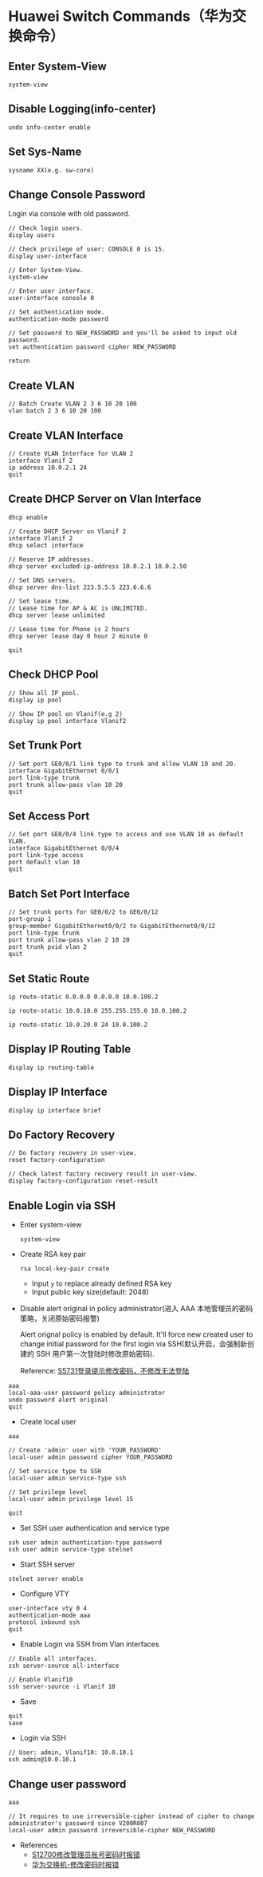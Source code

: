 # Huawei Switch Commands（华为交换命令）

## Enter System-View
```
system-view
```

## Disable Logging(info-center)
```
undo info-center enable
```

## Set Sys-Name
```
sysname XX(e.g. sw-core)
```

## Change Console Password
Login via console with old password.
```
// Check login users.
display users

// Check privilege of user: CONSOLE 0 is 15.
display user-interface

// Enter System-View.
system-view

// Enter user interface.
user-interface console 0

// Set authentication mode.
authentication-mode password

// Set password to NEW_PASSWORD and you'll be asked to input old password.
set authentication password cipher NEW_PASSWORD

return
```

## Create VLAN
```
// Batch Create VLAN 2 3 6 10 20 100
vlan batch 2 3 6 10 20 100
```

## Create VLAN Interface
```
// Create VLAN Interface for VLAN 2
interface Vlanif 2
ip address 10.0.2.1 24
quit
```

## Create DHCP Server on Vlan Interface
```
dhcp enable
```

```
// Create DHCP Server on Vlanif 2
interface Vlanif 2
dhcp select interface

// Reserve IP addresses.
dhcp server excluded-ip-address 10.0.2.1 10.0.2.50

// Set DNS servers.
dhcp server dns-list 223.5.5.5 223.6.6.6

// Set lease time.
// Lease time for AP & AC is UNLIMITED.
dhcp server lease unlimited

// Lease time for Phone is 2 hours
dhcp server lease day 0 hour 2 minute 0

quit
```

## Check DHCP Pool

```
// Show all IP pool.
display ip pool

// Show IP pool on Vlanif(e.g 2)
display ip pool interface Vlanif2
```

## Set Trunk Port
```
// Set port GE0/0/1 link type to trunk and allow VLAN 10 and 20.
interface GigabitEthernet 0/0/1
port link-type trunk
port trunk allow-pass vlan 10 20
quit
```

## Set Access Port
```
// Set port GE0/0/4 link type to access and use VLAN 10 as default VLAN.
interface GigabitEthernet 0/0/4
port link-type access
port default vlan 10 
quit
```

## Batch Set Port Interface
```
// Set trunk ports for GE0/0/2 to GE0/0/12
port-group 1 
group-member GigabitEthernet0/0/2 to GigabitEthernet0/0/12
port link-type trunk
port trunk allow-pass vlan 2 10 20
port trunk pvid vlan 2
quit
```

## Set Static Route
```
ip route-static 0.0.0.0 0.0.0.0 10.0.100.2
```

```
ip route-static 10.0.10.0 255.255.255.0 10.0.100.2
```

```
ip route-static 10.0.20.0 24 10.0.100.2
```

## Display IP Routing Table
```
display ip routing-table
```

## Display IP Interface
```
display ip interface brief
```

## Do Factory Recovery
```
// Do factory recovery in user-view.
reset factory-configuration

// Check latest factory recovery result in user-view.
display factory-configuration reset-result
```

## Enable Login via SSH
* Enter system-view

  ```
  system-view
  ```

* Create RSA key pair

  ```
  rsa local-key-pair create
  ```

  * Input `y` to replace already defined RSA key
  * Input public key size(default: 2048)

* Disable alert original in policy administrator(进入 AAA 本地管理员的密码策略，关闭原始密码报警)

  Alert orignal policy is enabled by default. It'll force new created user to change initial password for the first login via SSH(默认开启，会强制新创建的 SSH 用户第一次登陆时修改原始密码).

  Reference: [S5731登录提示修改密码，不修改无法登陆](https://support.huawei.com/enterprise/zh/knowledge/EKB1100060188)

```
aaa
local-aaa-user password policy administrator
undo password alert original
quit
```

* Create local user

```
aaa

// Create 'admin' user with 'YOUR_PASSWORD'
local-user admin password cipher YOUR_PASSWORD

// Set service type to SSH
local-user admin service-type ssh

// Set privilege level
local-user admin privilege level 15

quit
```

* Set SSH user authentication and service type

```
ssh user admin authentication-type password
ssh user admin service-type stelnet
```

* Start SSH server

```
stelnet server enable
```

* Configure VTY

```
user-interface vty 0 4
authentication-mode aaa
protocol inbound ssh
quit
```

* Enable Login via SSH from Vlan interfaces

```
// Enable all interfaces.
ssh server-source all-interface
```

```
// Enable Vlanif10
ssh server-source -i Vlanif 10
```

* Save
```
quit
save
```

* Login via SSH

```
// User: admin, Vlanif10: 10.0.10.1
ssh admin@10.0.10.1
```

## Change user password

```
aaa

// It requires to use irreversible-cipher instead of cipher to change administrator's password since V200R007
local-user admin password irreversible-cipher NEW_PASSWORD
```

* References
  * [S12700修改管理员账号密码时报错](https://support.huawei.com/enterprise/zh/knowledge/EKB1000478063)
  * [华为交换机-修改密码时报错](https://www.cnblogs.com/subsea/p/15489517.html)
